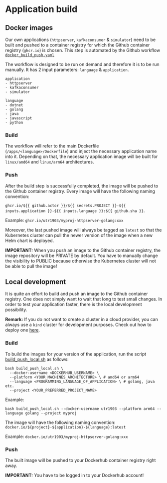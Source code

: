 # Application build

## Docker images

Our own applications (`httpserver`, `kafkaconsumer` & `simulator`) need to be built and pushed to a container registry for which the Github container registry (`ghcr.io`) is chosen. This step is automated by the Github workflow [`docker_build_push.yaml`](/.github/workflows/docker_build_push.yaml)

The workflow is designed to be run on demand and therefore it is to be run manually. It has 2 input parameters: `language` & `application`.

```
application
- httpserver
- kafkaconsumer
- simulator
```

```
language
- dotnet
- golang
- java
- javascript
- python
```

### Build

The workflow will refer to the main Dockerfile (`/apps/<language>/Dockerfile`) and inject the necessary application name into it. Depending on that, the necessary application image will be built for `linux/amd64` and `linux/arm64` architectures.

### Push

After the build step is successfully completed, the image will be pushed to the Github container registry. Every image will have the following naming convention:

`ghcr.io/${{ github.actor }}/${{ secrets.PROJECT }}-${{ inputs.application }}-${{ inputs.language }}:${{ github.sha }}`.

Example:
`ghcr.io/utr1903/myproj-httpserver-golang:xxx`

Moreover, the last pushed image will always be tagged as `latest` so that the Kubernetes cluster can pull the newer version of the image when a new Helm chart is deployed.

**IMPORTANT:** When you push an image to the Github container registry, the image repository will be PRIVATE by default. You have to manually change the visibility to PUBLIC because otherwise the Kubernetes cluster will not be able to pull the image!

## Local development

It is quite an effort to build and push an image to the Github container registry. One does not simply want to wait that long to test small changes. In order to test your application faster, there is the local development possibility.

**Remark:** If you do not want to create a cluster in a cloud provider, you can always use a `kind` cluster for development purposes. Check out how to deploy one [here](/infra/cluster/kind).

### Build

To build the images for your version of the application, run the script [build_push_local.sh](/apps/build_push_local.sh) as follows:

```shell
bash build_push_local.sh \
  --docker-username <DOCKERHUB_USERNAME> \
  --platform <YOUR_MACHINES_ARCHITECTURE> \ # amd64 or arm64
  --language <PROGRAMMING_LANGUAGE_OF_APPLICATION> \ # golang, java etc.
  --project <YOUR_PREFERRED_PROJECT_NAME>
```

Example:

```shell
bash build_push_local.sh --docker-username utr1903 --platform arm64 --language golang --project myproj
```

The image will have the following naming convention:
`docker.io/${project}-${application}-${language}:latest`

Example:
`docker.io/utr1903/myproj-httpserver-golang:xxx`

### Push

The built image will be pushed to your Dockerhub container registry right away.

**IMPORTANT:** You have to be logged in to your Dockerhub account!
